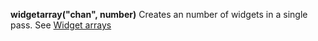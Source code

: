 <a name="Widget_array_property"></a>**widgetarray("chan", number)** Creates an number of widgets in a single pass. See [Widget arrays](./widget_arrays.html)